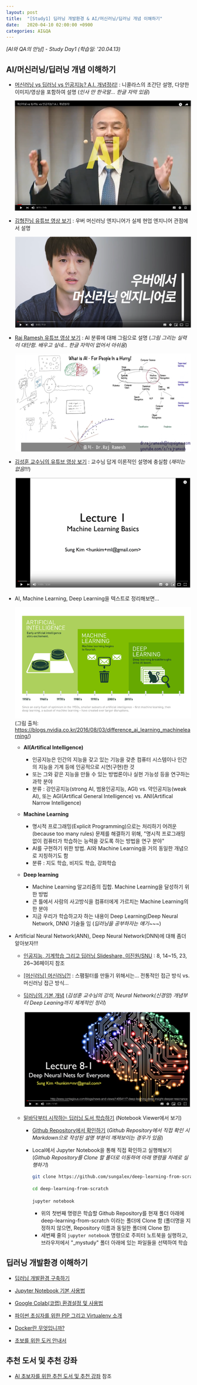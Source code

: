 ```yaml
---
layout: post
title:  "[Study1] 딥러닝 개발환경 & AI/머신러닝/딥러닝 개념 이해하기"
date:   2020-04-10 02:00:00 +0900
categories: AI&QA
---
```


*[AI와 QA의 만남] - Study Day1 (학습일: '20.04.13)*

## AI/머신러닝/딥러닝 개념 이해하기

- [머신러닝 vs 딥러닝 vs 인공지능? A.I. 개념정리!](https://www.youtube.com/watch?v=arbbhHyRP90) : 니콜라스의 초간단 설명, 다양한 이미지/영상을 포함하여 설명 (*인사 만 한국말... 한글 자막 있음*)

  [![AI 개념정리 동영상](/img/ai-concept-youtube.png)](https://www.youtube.com/watch?v=arbbhHyRP90)

- [김형진님 유튜브 영상 보기](https://www.youtube.com/watch?v=aF03asAmQbY) : 우버 머신러닝 엔지니어가 실제 현업 엔지니어 관점에서 설명

  [![김형진 유튜브](/img/hjkim-uber-ml.png)](https://www.youtube.com/watch?v=aF03asAmQbY)

- [Raj Ramesh 유튜브 영상 보기](https://www.youtube.com/watch?v=2ePf9rue1Ao) : AI 분류에 대해 그림으로 설명 (*그림 그리는 실력이 대단함. 배우고 싶네... 한글 자막이 없어서 아쉬움*)

  [![what-is-ai](/img/what-is-ai.jpg)](https://www.youtube.com/watch?v=2ePf9rue1Ao)

- [김성훈 교수님의 유튜브 영상 보기](https://www.youtube.com/watch?v=qPMeuL2LIqY) : 교수님 답게 이론적인 설명에 충실함 (*재미는 없음!!!*)

  [![김성운 유튜브](/img/hunkim-ml-basics.png)](https://www.youtube.com/watch?v=qPMeuL2LIqY)

- AI, Machine Learning, Deep Learning을 텍스트로 정리해보면...

    ![ai-machinelearning-deeplearning](/img/ai-machinelearning-deeplearning.png)
    (그림 출처: <https://blogs.nvidia.co.kr/2016/08/03/difference_ai_learning_machinelearning/>)

  - **AI(Artifical Intelligence)**
    - 인공지능은 인간의 지능을 갖고 있는 기능을 갖춘 컴퓨터 시스템이나 인간의 지능을 기계 등에 인공적으로 시연(구현)한 것
    - 또는 그와 같은 지능을 만들 수 있는 방법론이나 실현 가능성 등을 연구하는 과학 분야
    - 분류 : 강인공지능(strong AI, 범용인공지능, AGI) vs. 약인공지능(weak AI), 또는 AGI(Artifical General Intelligence) vs. ANI(Artifical Narrow Intelligence)

  - **Machine Learning**
    - 명시적 프로그래밍(Explicit Programming)으로는 처리하기 어려운(because too many rules) 문제를 해결하기 위해, "명시적 프로그래밍 없이 컴퓨터가 학습하는 능력을 갖도록 하는 방법을 연구 분야"
    - AI를 구현하기 위한 방법. AI와 Machine Learning을 거의 동일한 개념으로 지칭하기도 함
    - 분류 : 지도 학습, 비지도 학습, 강화학습

  - **Deep learning**
    - Machine Learning 알고리즘의 집합. Machine Learning을 달성하기 위한 방법
    - 큰 틀에서 사람의 사고방식을 컴퓨터에게 가르치는 Machine Learning의 한 분야
    - 지금 우리가 학습하고자 하는 내용이 Deep Learning(Deep Neural Network, DNN) 기술들 임 (*딥러닝을 공부하자는 얘기~~~*)

- Artificial Neural Network(ANN), Deep Neural Network(DNN)에 대해 좀더 알아보자!!!

  - [인공지능, 기계학습 그리고 딥러닝 Slideshare, 이진원/SNU](https://www.slideshare.net/JinWonLee9/ss-70446412) : 8, 14~15, 23, 26~36페이지 참조

  - [[머신러닝] 머신러닝?!](https://devtimes.com/bigdata/2019/01/30/machine-learning/) : 스팸필터를 만들기 위해서는... 전통적인 접근 방식 vs. 머신러닝 접근 방식... 

  - [딥러닝의 기본 개념](https://www.youtube.com/watch?v=n7DNueHGkqE) (*김성훈 교수님의 강의, Neural Network(신경망) 개념부터 Deep Leaning까지 체계적인 정리*)

    [![딥러닝의 기본 개념](/img/deep-neural-nets-for-everyone.png)](https://www.youtube.com/watch?v=n7DNueHGkqE)

  - [밑바닥부터 시작하는 딥러닝 도서 학습하기](https://nbviewer.jupyter.org/github/sungalex/deep-learning-from-scratch/tree/master/) (Notebook Viewer에서 보기)
    - [Github Repository에서 확인하기](https://github.com/sungalex/deep-learning-from-scratch/) (*Github Repository에서 직접 확인 시 Markdown으로 작성된 설명 부분이 깨져보이는 경우가 있음*)
    - Local에서 Jupyter Notebook을 통해 직접 확인하고 실행해보기 (*Github Repository를 Clone 할 폴더로 이동하여 아래 명령을 차례로 실행하기*)

      ~~~bash
      git clone https://github.com/sungalex/deep-learning-from-scratch.git

      cd deep-learning-from-scratch

      jupyter notebook
      ~~~

      - 위의 첫번째 명령은 학습할 Github Repository를 현재 폴더 아래에 deep-learning-from-scratch 이라는 폴더에 Clone 함 (폴더명을 지정하지 않으면, Repository 이름과 동일한 폴더에 Clone 함)
      - 세번째 줄의 `jupyter notebook` 명령으로 주피터 노트북을 실행하고, 브라우저에서 "_mystudy" 폴더 아래에 있는 파일들을 선택하여 학습

## 딥러닝 개발환경 이해하기

- [딥러닝 개발환경 구축하기](https://sungalex.github.io/developer/2020/04/06/딥러닝-개발환경-구축하기-Windows.html#ide(visual-studio-code)-설치하기)

- [Jupyter Notebook 기본 사용법](https://greeksharifa.github.io/references/2019/01/26/Jupyter-usage/#jupyter의-기본-사용법)

- [Google Colab(코랩) 환경설정 및 사용법](https://theorydb.github.io/dev/2019/08/23/dev-ml-colab/)

- [파이썬 초심자를 위한 PIP 그리고 Virtualenv 소개](https://medium.com/@dan_kim/파이썬-초심자를-위한-pip-그리고-virtualenv-소개-a53512fab3c2)

- [Docker란 무엇입니까?](https://aws.amazon.com/ko/docker/)

- [초보를 위한 도커 안내서](https://subicura.com/2017/01/19/docker-guide-for-beginners-1.html)

## 추천 도서 및 추천 강좌

- [AI 초보자를 위한 추천 도서 및 추천 강좌][recommendation] 참조

[recommendation]: https://sungalex.github.io/ai&asr/ai&nlp/ai&qa/ai&vision/developer/python/2020/04/09/AI-추천도서-추천강좌.html

